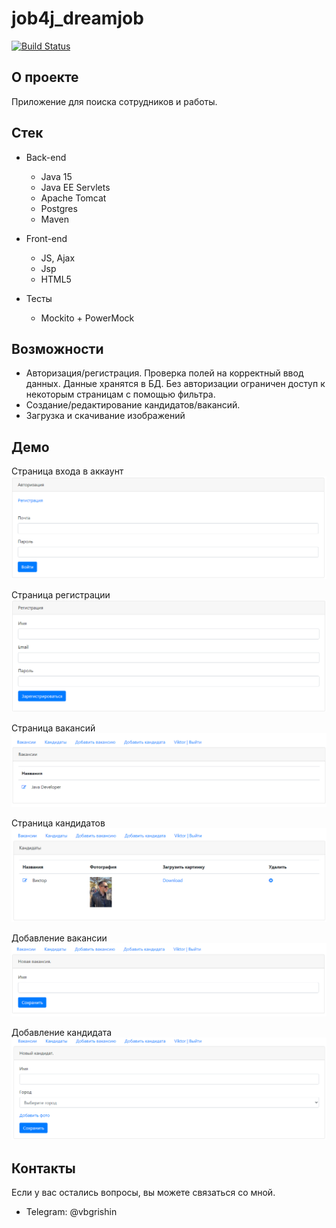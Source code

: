 # job4j_dreamjob

[![Build Status](https://www.travis-ci.com/xocer/job4j_dreamjob.svg?branch=main)](https://www.travis-ci.com/xocer/job4j_dreamjob)

## О проекте
Приложение для поиска сотрудников и работы.

## Стек
* Back-end
  * Java 15
  * Java EE Servlets
  * Apache Tomcat
  * Postgres
  * Maven
    
* Front-end
  * JS, Ajax
  * Jsp
  * HTML5
    
* Тесты
  * Mockito + PowerMock
    
## Возможности
* Авторизация/регистрация. Проверка полей на корректный ввод данных. Данные хранятся в БД.
Без авторизации ограничен доступ к некоторым страницам с помощью фильтра.
* Создание/редактирование кандидатов/вакансий.
* Загрузка и скачивание изображений

## Демо

Страница входа в аккаунт
![ScreenShot](images/auth.PNG)

Страница регистрации
![ScreenShot](images/reg.PNG)

Страница вакансий
![ScreenShot](images/posts.png)

Страница кандидатов
![ScreenShot](images/candidate.PNG)

Добавление вакансии
![ScreenShot](images/add_post.PNG)

Добавление кандидата
![ScreenShot](images/add_cand.PNG)

## Контакты
Если у вас остались вопросы, вы можете связаться со мной. 
* Telegram: @vbgrishin